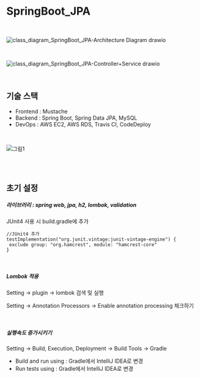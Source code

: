 # SpringBoot_JPA
<br>

![class_diagram_SpringBoot_JPA-Architecture Diagram drawio](https://user-images.githubusercontent.com/34904741/137332393-e0e3f9ac-9709-4c64-9d58-588b66b903ca.png)

<br>

![class_diagram_SpringBoot_JPA-Controller+Service drawio](https://user-images.githubusercontent.com/34904741/137332278-304271b6-5568-44f3-a427-267922bd7077.png)

<br>

## 기술 스택

- Frontend : Mustache
- Backend : Spring Boot, Spring Data JPA, MySQL
- DevOps : AWS EC2, AWS RDS, Travis CI, CodeDeploy

<br>

![그림1](https://user-images.githubusercontent.com/34904741/137586149-ea71d318-643e-4e22-8f41-a289c282ba5c.png)

<br>

<br>

## 초기 설정

##### 라이브러리 : spring web, jpa, h2, lombok, validation

JUnit4 사용 시 build.gradle에 추가

```
//JUnit4 추가
testImplementation("org.junit.vintage:junit-vintage-engine") {
 exclude group: "org.hamcrest", module: "hamcrest-core"
}
```

<br>

##### Lombok 적용

Setting → plugin → lombok 검색 및 실행

Setting → Annotation Processors → Enable annotation processing 체크하기

<br>

##### 실행속도 증가시키기

Setting → Build, Execution, Deployment → Build Tools → Gradle

- Build and run using : Gradle에서 IntelliJ IDEA로 변경
- Run tests using : Gradle에서 IntelliJ IDEA로 변경

<br>

<br>

